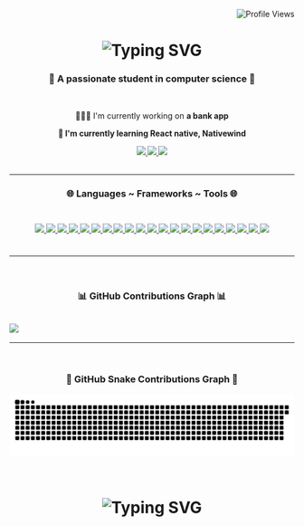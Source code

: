 <p align="right">
  <img src="https://komarev.com/ghpvc/?username=finishednote&style=flat&label=Profil+views" alt="Profile Views" />
</p>
<h1 align="center">
  <img src="https://readme-typing-svg.herokuapp.com?font=Righteous+Code&size=35&duration=4000&color=5eb1ff&center=true&vCenter=true&width=500&height=70&lines=Hi+There!+👋_;I'm+Raphaël!_;" alt="Typing SVG" />
</h1>

<h3 align="center">💎 A passionate student in computer science 💎</h3>

<br />

<div align="center">
    <p>👩🏻‍💻 I'm currently working on <b>a bank app<b/></p>
    <p>🧠 I'm currently learning <b>React native, Nativewind<b/></p>
</div>

<div align="center">
    <a href="mailto:miroir.raphael07@gmail.com">
        <img src="https://img.shields.io/badge/Gmail-272727?style=for-the-badge&logo=gmail&logoColor=blue"/>
    </a>
    <a href="#" target="_blank">
        <img src="https://img.shields.io/badge/Discord-272727?style=for-the-badge&logo=discord&logoColor=blue"/>
    </a>
    <a href="https://portfolio-raphael-miroir.vercel.app/" target="_blank">
        <img src="https://img.shields.io/badge/Porfolio-272727?style=for-the-badge&logo=todoist&logoColor=blue"/>
    </a>
</div>

<br/>

---

<h3 align="center">
    🌐 Languages ~ Frameworks ~ Tools 🌐
<h3/>

<br/>

<div align="center">
    <a href="https://developer.mozilla.org/en-US/docs/Web/HTML" target="_blank">
        <img src="https://skillicons.dev/icons?i=html&theme=light" />
    </a>
    <a href="https://developer.mozilla.org/en-US/docs/Web/CSS" target="_blank">
        <img src="https://skillicons.dev/icons?i=css&theme=light" />
    </a>
    <a href="https://tailwindcss.com/" target="_blank">
        <img src="https://skillicons.dev/icons?i=tailwindcss&theme=light" />
    </a>
    <a href="https://developer.mozilla.org/en-US/docs/Web/JavaScript" target="_blank">
        <img src="https://skillicons.dev/icons?i=javascript&theme=light" />
    </a>
    <a href="https://www.typescriptlang.org/" target="_blank">
        <img src="https://skillicons.dev/icons?i=typescript&theme=light" />
    </a>
    <a href="https://reactjs.org/" target="_blank">
        <img src="https://skillicons.dev/icons?i=react&theme=light" />
    </a>
    <a href="https://nextjs.org/" target="_blank">
        <img src="https://skillicons.dev/icons?i=nextjs&theme=light" />
    </a>
    <a href="https://www.svelte.dev/" target="_blank">
        <img src="https://skillicons.dev/icons?i=svelte&theme=light" />
    </a>
    <a href="https://vuejs.org/" target="_blank">
        <img src="https://skillicons.dev/icons?i=vuejs&theme=light" />
    </a>
    <a href="https://www.figma.com/" target="_blank">
        <img src="https://skillicons.dev/icons?i=figma&theme=light" />
    </a>
    <a href="https://git-scm.com/" target="_blank">
        <img src="https://skillicons.dev/icons?i=git&theme=light" />
    </a>
    <a href="https://www.postman.com/" target="_blank">
        <img src="https://skillicons.dev/icons?i=postman&theme=light" />
    </a>
    <a href="https://www.mongodb.com/" target="_blank">
        <img src="https://skillicons.dev/icons?i=mongodb&theme=light" />
    </a>
    <a href="https://www.expressjs.com/" target="_blank">
        <img src="https://skillicons.dev/icons?i=express&theme=light" />
    </a>
    <a href="https://www.python.org/" target="_blank">
        <img src="https://skillicons.dev/icons?i=python&theme=light" />
    </a>
    <a href="https://supabase.com/" target="_blank">
        <img src="https://skillicons.dev/icons?i=supabase&theme=light" />
    </a>
    <a href="https://www.firebase.com/" target="_blank">
        <img src="https://skillicons.dev/icons?i=firebase&theme=light" />
    </a>
    <a href="https://www.djangoproject.com/" target="_blank">
        <img src="https://skillicons.dev/icons?i=django&theme=light" />
    </a>
    <a href="https://isocpp.org/" target="_blank">
        <img src="https://skillicons.dev/icons?i=c#&theme=light" />
    </a>
    <a href="https://www.docker.com/" target="_blank">
        <img src="https://skillicons.dev/icons?i=docker&theme=light" />
    </a>
    <a href="https://www.linux.org/" target="_blank">
        <img src="https://skillicons.dev/icons?i=linux&theme=light" />
    </a>
</div>

<br/>

---

<br/>

<h3 align="center">
    📊 GitHub Contributions Graph 📊
</h3>

<br/>

<img src="https://github-readme-activity-graph.vercel.app/graph?username=FinishedNote&theme=high-contrast" />

<br/>

---

<br/>

<h3 align="center">
    🐍 GitHub Snake Contributions Graph 🐍
</h3>

![snake gif](https://github.com/FinishedNote/FinishedNote/blob/output/github-snake-dark.svg)

<br/>

<h1 align="center">
  <img src="https://readme-typing-svg.herokuapp.com?font=Righteous+Code&size=24&duration=4000&color=5eb1ff&center=true&vCenter=true&width=500&height=70&lines=Thanks+for+visiting!+👋_;Shoot+me+a+message+😃_;I'm+always+down+to+colab_" alt="Typing SVG" />
</h1>
